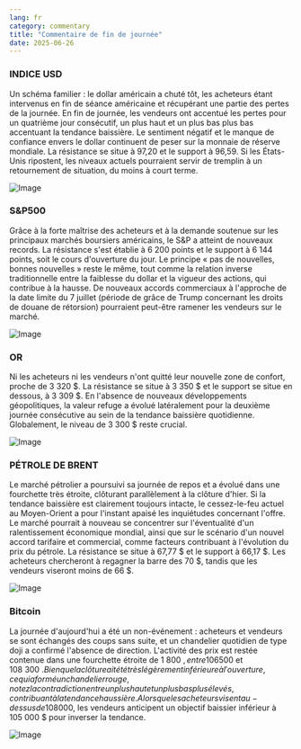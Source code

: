 ```yaml
---
lang: fr
category: commentary
title: "Commentaire de fin de journée"
date: 2025-06-26
---
```


### INDICE USD

Un schéma familier : le dollar américain a chuté tôt, les acheteurs étant intervenus en fin de séance américaine et récupérant une partie des pertes de la journée. En fin de journée, les vendeurs ont accentué les pertes pour un quatrième jour consécutif, un plus haut et un plus bas plus bas accentuant la tendance baissière. Le sentiment négatif et le manque de confiance envers le dollar continuent de peser sur la monnaie de réserve mondiale. La résistance se situe à 97,20 et le support à 96,59. Si les États-Unis ripostent, les niveaux actuels pourraient servir de tremplin à un retournement de situation, du moins à court terme.

![Image](https://markleighedu.github.io/img/Jun-2025/26-Jun-2025/usdindex.jpg)

### S&P500

Grâce à la forte maîtrise des acheteurs et à la demande soutenue sur les principaux marchés boursiers américains, le S&P a atteint de nouveaux records. La résistance s'est établie à 6 200 points et le support à 6 144 points, soit le cours d'ouverture du jour. Le principe « pas de nouvelles, bonnes nouvelles » reste le même, tout comme la relation inverse traditionnelle entre la faiblesse du dollar et la vigueur des actions, qui contribue à la hausse. De nouveaux accords commerciaux à l'approche de la date limite du 7 juillet (période de grâce de Trump concernant les droits de douane de rétorsion) pourraient peut-être ramener les vendeurs sur le marché.

![Image](https://markleighedu.github.io/img/Jun-2025/26-Jun-2025/sp500.jpg)

### OR

Ni les acheteurs ni les vendeurs n'ont quitté leur nouvelle zone de confort, proche de 3 320 $. La résistance se situe à 3 350 $ et le support se situe en dessous, à 3 309 $. En l'absence de nouveaux développements géopolitiques, la valeur refuge a évolué latéralement pour la deuxième journée consécutive au sein de la tendance baissière quotidienne. Globalement, le niveau de 3 300 $ reste crucial.

![Image](https://markleighedu.github.io/img/Jun-2025/26-Jun-2025/gold.jpg)

### PÉTROLE DE BRENT

Le marché pétrolier a poursuivi sa journée de repos et a évolué dans une fourchette très étroite, clôturant parallèlement à la clôture d'hier. Si la tendance baissière est clairement toujours intacte, le cessez-le-feu actuel au Moyen-Orient a pour l'instant apaisé les inquiétudes concernant l'offre. Le marché pourrait à nouveau se concentrer sur l'éventualité d'un ralentissement économique mondial, ainsi que sur le scénario d'un nouvel accord tarifaire et commercial, comme facteurs contribuant à l'évolution du prix du pétrole. La résistance se situe à 67,77 $ et le support à 66,17 $. Les acheteurs chercheront à regagner la barre des 70 $, tandis que les vendeurs viseront moins de 66 $.

![Image](https://markleighedu.github.io/img/Jun-2025/26-Jun-2025/brentoil.jpg)

### Bitcoin

La journée d'aujourd'hui a été un non-événement : acheteurs et vendeurs se sont échangés des coups sans suite, et un chandelier quotidien de type doji a confirmé l'absence de direction. L'activité des prix est restée contenue dans une fourchette étroite de 1 800 $, entre 106 500 $ et 108 300 $. Bien que la clôture ait été très légèrement inférieure à l'ouverture, ce qui a formé un chandelier rouge, notez la contradiction entre un plus haut et un plus bas plus élevés, contribuant à la tendance haussière. Alors que les acheteurs visent au-dessus de 108 000 $, les vendeurs anticipent un objectif baissier inférieur à 105 000 $ pour inverser la tendance.

![Image](https://markleighedu.github.io/img/Jun-2025/26-Jun-2025/bitcoin.jpg)

